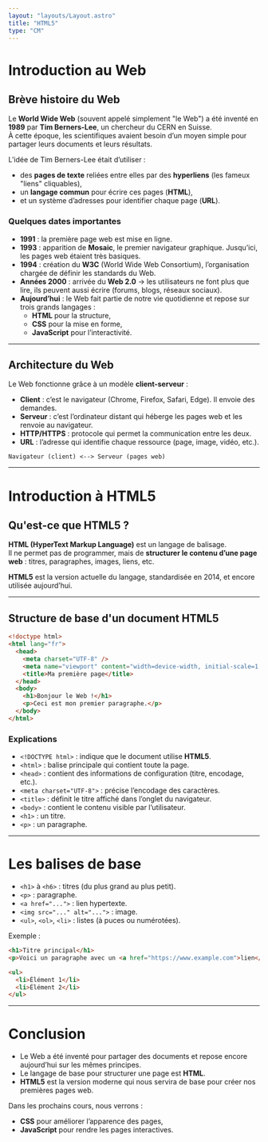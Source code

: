 ```yaml
---
layout: "layouts/Layout.astro"
title: "HTML5"
type: "CM"
---
```


# Introduction au Web

## Brève histoire du Web

Le **World Wide Web** (souvent appelé simplement "le Web") a été inventé en **1989** par **Tim Berners-Lee**, un chercheur du CERN en Suisse.  
À cette époque, les scientifiques avaient besoin d’un moyen simple pour partager leurs documents et leurs résultats.  

L’idée de Tim Berners-Lee était d’utiliser :  
- des **pages de texte** reliées entre elles par des **hyperliens** (les fameux "liens" cliquables),  
- un **langage commun** pour écrire ces pages (**HTML**),  
- et un système d’adresses pour identifier chaque page (**URL**).  

### Quelques dates importantes

- **1991** : la première page web est mise en ligne.  
- **1993** : apparition de **Mosaic**, le premier navigateur graphique. Jusqu’ici, les pages web étaient très basiques.  
- **1994** : création du **W3C** (World Wide Web Consortium), l’organisation chargée de définir les standards du Web.  
- **Années 2000** : arrivée du **Web 2.0** → les utilisateurs ne font plus que lire, ils peuvent aussi écrire (forums, blogs, réseaux sociaux).  
- **Aujourd’hui** : le Web fait partie de notre vie quotidienne et repose sur trois grands langages :  
  - **HTML** pour la structure,  
  - **CSS** pour la mise en forme,  
  - **JavaScript** pour l’interactivité.  

---

## Architecture du Web

Le Web fonctionne grâce à un modèle **client-serveur** :  

- **Client** : c’est le navigateur (Chrome, Firefox, Safari, Edge). Il envoie des demandes.  
- **Serveur** : c’est l’ordinateur distant qui héberge les pages web et les renvoie au navigateur.  
- **HTTP/HTTPS** : protocole qui permet la communication entre les deux.  
- **URL** : l’adresse qui identifie chaque ressource (page, image, vidéo, etc.).  

```plaintext
Navigateur (client) <--> Serveur (pages web)
```

---

# Introduction à HTML5

## Qu'est-ce que HTML5 ?

**HTML (HyperText Markup Language)** est un langage de balisage.  
Il ne permet pas de programmer, mais de **structurer le contenu d’une page web** : titres, paragraphes, images, liens, etc.  

**HTML5** est la version actuelle du langage, standardisée en 2014, et encore utilisée aujourd’hui.

---

## Structure de base d'un document HTML5

```html
<!doctype html>
<html lang="fr">
  <head>
    <meta charset="UTF-8" />
    <meta name="viewport" content="width=device-width, initial-scale=1.0" />
    <title>Ma première page</title>
  </head>
  <body>
    <h1>Bonjour le Web !</h1>
    <p>Ceci est mon premier paragraphe.</p>
  </body>
</html>
```

### Explications

- `<!DOCTYPE html>` : indique que le document utilise **HTML5**.  
- `<html>` : balise principale qui contient toute la page.  
- `<head>` : contient des informations de configuration (titre, encodage, etc.).  
- `<meta charset="UTF-8">` : précise l’encodage des caractères.  
- `<title>` : définit le titre affiché dans l’onglet du navigateur.  
- `<body>` : contient le contenu visible par l’utilisateur.  
- `<h1>` : un titre.  
- `<p>` : un paragraphe.  

---

# Les balises de base

- `<h1>` à `<h6>` : titres (du plus grand au plus petit).  
- `<p>` : paragraphe.  
- `<a href="...">` : lien hypertexte.  
- `<img src="..." alt="...">` : image.  
- `<ul>`, `<ol>`, `<li>` : listes (à puces ou numérotées).  

Exemple :

```html
<h1>Titre principal</h1>
<p>Voici un paragraphe avec un <a href="https://www.example.com">lien</a>.</p>

<ul>
  <li>Élément 1</li>
  <li>Élément 2</li>
</ul>
```

---

# Conclusion

- Le Web a été inventé pour partager des documents et repose encore aujourd’hui sur les mêmes principes.  
- Le langage de base pour structurer une page est **HTML**.  
- **HTML5** est la version moderne qui nous servira de base pour créer nos premières pages web.  

Dans les prochains cours, nous verrons :  
- **CSS** pour améliorer l’apparence des pages,  
- **JavaScript** pour rendre les pages interactives.
